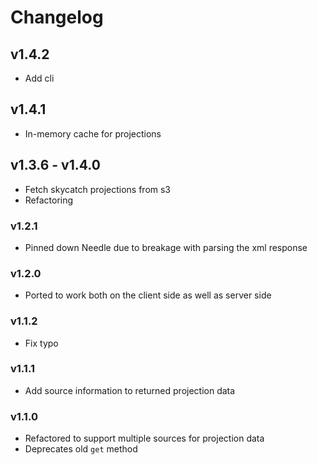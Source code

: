 # Changelog

## v1.4.2
- Add cli

## v1.4.1
- In-memory cache for projections

## v1.3.6 - v1.4.0
- Fetch skycatch projections from s3
- Refactoring

### v1.2.1
- Pinned down Needle due to breakage with parsing the xml response

### v1.2.0
- Ported to work both on the client side as well as server side

### v1.1.2
- Fix typo

### v1.1.1
- Add source information to returned projection data

### v1.1.0
- Refactored to support multiple sources for projection data
- Deprecates old `get` method
